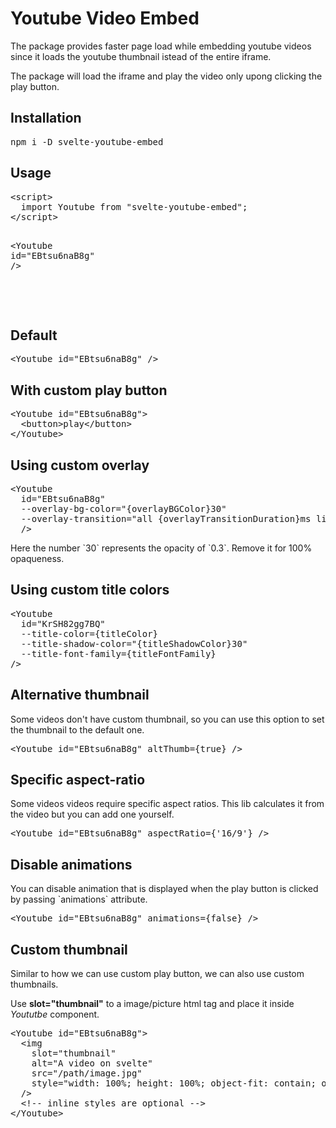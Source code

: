 <div class="container">
  <h1 data-svelte-h="svelte-wr14qn">Youtube Video Embed</h1>
  <p data-svelte-h="svelte-13nlixd">
    The package provides faster page load while embedding youtube videos since
    it loads the youtube thumbnail istead of the entire iframe.
  </p>
  <p data-svelte-h="svelte-1hlxsk3">
    The package will load the iframe and play the video only upong clicking the
    play button.
  </p>
  <h2 data-svelte-h="svelte-136tnhu">Installation</h2>
  <pre
    class="svelte-w3w8f2"
  ><!-- HTML_TAG_START -->npm i -D svelte-youtube-embed<!-- HTML_TAG_END -->
</pre>
  <h2 data-svelte-h="svelte-dnbfhr">Usage</h2>
  <pre
    class="svelte-w3w8f2"
  ><!-- HTML_TAG_START --><span class="token tag"><span class="token tag"><span class="token punctuation">&lt;</span>script</span><span class="token punctuation">></span></span><span class="token script"><span class="token language-javascript">
  <span class="token keyword">import</span> Youtube <span class="token keyword">from</span> <span class="token string">"svelte-youtube-embed"</span><span class="token punctuation">;</span>
</span></span><span class="token tag"><span class="token tag"><span class="token punctuation">&lt;/</span>script</span><span class="token punctuation">></span></span>

<span class="token tag"><span class="token tag"><span class="token punctuation">&lt;</span>Youtube</span> <span class="token attr-name">id</span><span class="token attr-value"><span class="token punctuation">=</span><span class="token punctuation">"</span>EBtsu6naB8g<span class="token punctuation">"</span></span> <span class="token punctuation">/></span></span>

<!-- HTML_TAG_END -->
</pre>
  <h2 data-svelte-h="svelte-zcecrh">Default</h2>
  <pre
    class="svelte-w3w8f2"
  ><!-- HTML_TAG_START --><span class="token tag"><span class="token tag"><span class="token punctuation">&lt;</span>Youtube</span> <span class="token attr-name">id</span><span class="token attr-value"><span class="token punctuation">=</span><span class="token punctuation">"</span>EBtsu6naB8g<span class="token punctuation">"</span></span> <span class="token punctuation">/></span></span><!-- HTML_TAG_END -->
</pre>
  <h2 data-svelte-h="svelte-nf84rh">With custom play button</h2>

  <pre
    class="svelte-w3w8f2"
  ><!-- HTML_TAG_START --><span class="token tag"><span class="token tag"><span class="token punctuation">&lt;</span>Youtube</span> <span class="token attr-name">id</span><span class="token attr-value"><span class="token punctuation">=</span><span class="token punctuation">"</span>EBtsu6naB8g<span class="token punctuation">"</span></span><span class="token punctuation">></span></span>
  <span class="token tag"><span class="token tag"><span class="token punctuation">&lt;</span>button</span><span class="token punctuation">></span></span>play<span class="token tag"><span class="token tag"><span class="token punctuation">&lt;/</span>button</span><span class="token punctuation">></span></span>
<span class="token tag"><span class="token tag"><span class="token punctuation">&lt;/</span>Youtube</span><span class="token punctuation">></span></span><!-- HTML_TAG_END -->
</pre>
  <h2 data-svelte-h="svelte-1r92b2h">Using custom overlay</h2>
  <pre
    class="svelte-w3w8f2"
  ><!-- HTML_TAG_START --><span class="token tag"><span class="token tag"><span class="token punctuation">&lt;</span>Youtube</span>
  <span class="token attr-name">id</span><span class="token attr-value"><span class="token punctuation">=</span><span class="token punctuation">"</span>EBtsu6naB8g<span class="token punctuation">"</span></span>
  <span class="token attr-name">--overlay-bg-color="</span><span class="token language-javascript"><span class="token punctuation">{</span>overlayBGColor<span class="token punctuation">}</span></span><span class="token attr-name">30"</span>
  <span class="token attr-name">--overlay-transition="all</span> <span class="token language-javascript"><span class="token punctuation">{</span>overlayTransitionDuration<span class="token punctuation">}</span></span><span class="token attr-name">ms</span> <span class="token attr-name">linear"</span>
  <span class="token punctuation">/></span></span><!-- HTML_TAG_END -->
</pre>
  <p data-svelte-h="svelte-vvtw0o">
    Here the number `30` represents the opacity of `0.3`. Remove it for 100%
    opaqueness.
  </p>
  <h2 data-svelte-h="svelte-15qxpdj">Using custom title colors</h2>

  <pre
    class="svelte-w3w8f2"
  ><!-- HTML_TAG_START --><span class="token tag"><span class="token tag"><span class="token punctuation">&lt;</span>Youtube</span>
  <span class="token attr-name">id</span><span class="token attr-value"><span class="token punctuation">=</span><span class="token punctuation">"</span>KrSH82gg7BQ<span class="token punctuation">"</span></span>
  <span class="token attr-name">--title-color=</span><span class="token language-javascript"><span class="token punctuation">{</span>titleColor<span class="token punctuation">}</span></span>
  <span class="token attr-name">--title-shadow-color="</span><span class="token language-javascript"><span class="token punctuation">{</span>titleShadowColor<span class="token punctuation">}</span></span><span class="token attr-name">30"</span>
  <span class="token attr-name">--title-font-family=</span><span class="token language-javascript"><span class="token punctuation">{</span>titleFontFamily<span class="token punctuation">}</span></span>
<span class="token punctuation">/></span></span><!-- HTML_TAG_END -->
</pre>
  <h2 data-svelte-h="svelte-1y3xwn7">Alternative thumbnail</h2>
  <p data-svelte-h="svelte-nph3bp">
    Some videos don&#39;t have custom thumbnail, so you can use this option to
    set the thumbnail to the default one.
  </p>
  <pre
    class="svelte-w3w8f2"
  ><!-- HTML_TAG_START --><span class="token tag"><span class="token tag"><span class="token punctuation">&lt;</span>Youtube</span> <span class="token attr-name">id</span><span class="token attr-value"><span class="token punctuation">=</span><span class="token punctuation">"</span>EBtsu6naB8g<span class="token punctuation">"</span></span> <span class="token attr-name">altThumb=</span><span class="token language-javascript"><span class="token punctuation">{</span><span class="token boolean">true</span><span class="token punctuation">}</span></span> <span class="token punctuation">/></span></span><!-- HTML_TAG_END -->
</pre>
  <h2 data-svelte-h="svelte-1y3xwn7">Specific aspect-ratio</h2>
  <p data-svelte-h="svelte-nph3bp">
    Some videos videos require specific aspect ratios. This lib calculates it from the video but you can add one yourself.
  </p>
  <pre
    class="svelte-w3w8f2"
  ><!-- HTML_TAG_START --><span class="token tag"><span class="token tag"><span class="token punctuation">&lt;</span>Youtube</span> <span class="token attr-name">id</span><span class="token attr-value"><span class="token punctuation">=</span><span class="token punctuation">"</span>EBtsu6naB8g<span class="token punctuation">"</span></span> <span class="token attr-name">aspectRatio=</span><span class="token language-javascript"><span class="token punctuation">{</span><span class="token boolean">'16/9'</span><span class="token punctuation">}</span></span> <span class="token punctuation">/></span></span><!-- HTML_TAG_END -->
</pre>
  <h2 data-svelte-h="svelte-wdcdcx">Disable animations</h2>
  <p data-svelte-h="svelte-1nd7yj2">
    You can disable animation that is displayed when the play button is clicked
    by passing `animations` attribute.
  </p>
  <pre
    class="svelte-w3w8f2"
  ><!-- HTML_TAG_START --><span class="token tag"><span class="token tag"><span class="token punctuation">&lt;</span>Youtube</span> <span class="token attr-name">id</span><span class="token attr-value"><span class="token punctuation">=</span><span class="token punctuation">"</span>EBtsu6naB8g<span class="token punctuation">"</span></span> <span class="token attr-name">animations=</span><span class="token language-javascript"><span class="token punctuation">{</span><span class="token boolean">false</span><span class="token punctuation">}</span></span> <span class="token punctuation">/></span></span><!-- HTML_TAG_END -->
</pre>
  <h2 data-svelte-h="svelte-xhxpwp">Custom thumbnail</h2>
  <p data-svelte-h="svelte-e07e6k">
    Similar to how we can use custom play button, we can also use custom
    thumbnails.
  </p>
  <p data-svelte-h="svelte-186y148">
    Use <strong>slot=&quot;thumbnail&quot;</strong> to a image/picture html tag
    and place it inside <em>Yoututbe</em> component.
  </p>
  <pre
    class="svelte-w3w8f2"
  ><!-- HTML_TAG_START --><span class="token tag"><span class="token tag"><span class="token punctuation">&lt;</span>Youtube</span> <span class="token attr-name">id</span><span class="token attr-value"><span class="token punctuation">=</span><span class="token punctuation">"</span>EBtsu6naB8g<span class="token punctuation">"</span></span><span class="token punctuation">></span></span>
  <span class="token tag"><span class="token tag"><span class="token punctuation">&lt;</span>img</span>
    <span class="token attr-name">slot</span><span class="token attr-value"><span class="token punctuation">=</span><span class="token punctuation">"</span>thumbnail<span class="token punctuation">"</span></span>
    <span class="token attr-name">alt</span><span class="token attr-value"><span class="token punctuation">=</span><span class="token punctuation">"</span>A video on svelte<span class="token punctuation">"</span></span>
    <span class="token attr-name">src</span><span class="token attr-value"><span class="token punctuation">=</span><span class="token punctuation">"</span>/path/image.jpg<span class="token punctuation">"</span></span>
    <span class="token attr-name">style</span><span class="token attr-value"><span class="token punctuation">=</span><span class="token punctuation">"</span>width: 100%; height: 100%; object-fit: contain; object-position: center; background: red<span class="token punctuation">"</span></span>
  <span class="token punctuation">/></span></span>
  <span class="token comment">&lt;!-- inline styles are optional --></span>
<span class="token tag"><span class="token tag"><span class="token punctuation">&lt;/</span>Youtube</span><span class="token punctuation">></span></span>
<!-- HTML_TAG_END -->
</pre>
</div>
